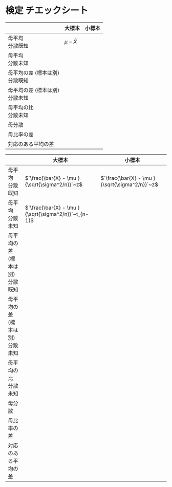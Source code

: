 # 検定 チエックシート

|                                      | 大標本 | 小標本 | 
| ------------------------------------ | ------ | ------ | 
| 母平均 <br> 分散既知              |     $`\mu - \bar{X}`$   |        | 
| 母平均 <br> 分散未知              |        |        | 
| 母平均の差 (標本は別)<br>分散既知 |        |        | 
| 母平均の差 (標本は別)<br>分散未知 |        |        | 
| 母平均の比<br>分散未知            |        |        | 
| 母分散                            |        |        | 
| 母比率の差                        |        |        | 
| 対応のある平均の差                |        |        | 


|                                      | 大標本 | 小標本 | 
| ------------------------------------ | ------ | ------ | 
| 母平均 <br> 分散既知              |     $`\frac{\bar{X} - \mu  }{\sqrt{\sigma^2/n}}`~z$   |     $`\frac{\bar{X} - \mu }{\sqrt{\sigma^2/n}}`~z$    | 
| 母平均 <br> 分散未知              |    $`\frac{\bar{X} - \mu }{\sqrt{\sigma^2/n}}`~t_{n-1}$     |        | 
| 母平均の差 (標本は別)<br>分散既知 |        |        | 
| 母平均の差 (標本は別)<br>分散未知 |        |        | 
| 母平均の比<br>分散未知            |        |        | 
| 母分散                            |        |        | 
| 母比率の差                        |        |        | 
| 対応のある平均の差                |        |        | 
